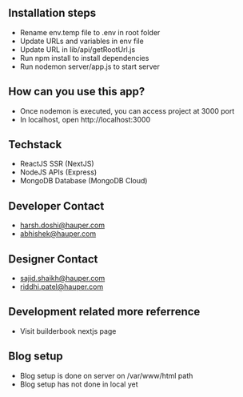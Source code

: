 ## Installation steps
- Rename env.temp file to .env in root folder
- Update URLs and variables in env file
- Update URL in lib/api/getRootUrl.js
- Run npm install to install dependencies
- Run nodemon server/app.js to start server


## How can you use this app?
- Once nodemon is executed, you can access project at 3000 port
- In localhost, open http://localhost:3000


## Techstack
- ReactJS SSR (NextJS)
- NodeJS APIs (Express)
- MongoDB Database (MongoDB Cloud)


## Developer Contact
- harsh.doshi@hauper.com
- abhishek@hauper.com

## Designer Contact
- sajid.shaikh@hauper.com
- riddhi.patel@hauper.com


## Development related more referrence
- Visit builderbook nextjs page

## Blog setup
- Blog setup is done on server on /var/www/html path
- Blog setup has not done in local yet